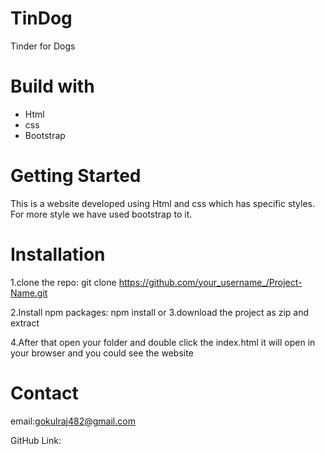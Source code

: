 # TinDog
  Tinder for Dogs
  
# Build with
  * Html
  * css
  * Bootstrap
 
# Getting Started
This is a website developed using Html and css which has specific styles. For more style we have used bootstrap to it.

# Installation

1.clone the repo: git clone https://github.com/your_username_/Project-Name.git

2.Install npm packages: npm install
        or
3.download the project as zip and extract 

4.After that open your folder and double click the index.html it will open in your browser and you could see the website

# Contact

email:gokulraj482@gmail.com

GitHub Link:
